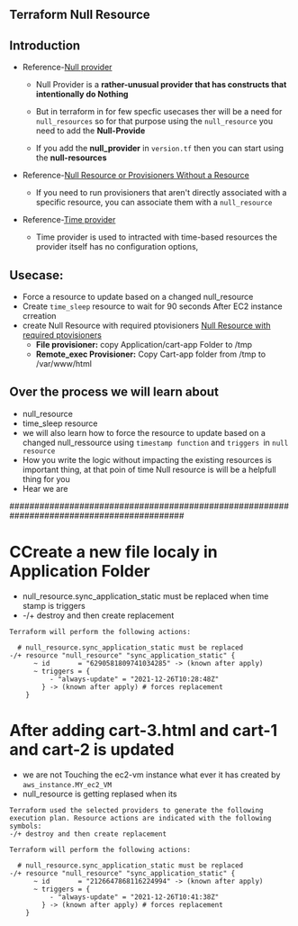 ## Terraform Null Resource
## Introduction
- Reference-[Null provider](https://registry.terraform.io/providers/hashicorp/null/latest/docs)
    - Null Provider is a **rather-unusual provider that has constructs that intentionally do Nothing**
    - But in terraform in for few specfic usecases ther will be a need for `null_resources`
    so for that purpose using the `null_resource` you need to add the **Null-Provide**

    - If you add the **null_provider** in `version.tf` then you can start using the **null-resources**
- Reference-[Null Resource or Provisioners Without a Resource](https://www.terraform.io/language/resources/provisioners/null_resource)
    - If you need to run provisioners that aren't directly associated with a specific resource, you can associate them with a `null_resource`

- Reference-[Time provider](https://registry.terraform.io/providers/hashicorp/time/latest/docs)
    - Time provider is used to intracted with time-based resources the provider itself has no configuration options,


## Usecase:
- Force a resource to update based on a changed null_resource
- Create `time_sleep` resource to wait for 90 seconds After EC2 instance crreation 
- create Null Resource with required ptovisioners [Null Resource with required ptovisioners](https://github.com/sudheermuthyala/terraform-/blob/main/08-terraform-provisioners/04-null-resoure/108-null-resource-intro/c3-ec2-instance.tf)
    - **File provisioner:** copy Application/cart-app Folder to /tmp
    - **Remote_exec Provisioner:**  Copy Cart-app folder from /tmp to /var/www/html
## Over the process we will learn about
- null_resource
- time_sleep resource
- we will also learn how to force the resource to update based on a changed null_ressource using `timestamp function` and `triggers `in `null resource`
- How you write the logic without impacting the existing resources is important thing, at that poin of time Null resource is will be a helpfull thing for you 
- Hear we are 


###########################################################################################
# CCreate a new file localy in Application Folder
- null_resource.sync_application_static must be replaced when time stamp is triggers
- -/+ destroy and then create replacement
```t
Terraform will perform the following actions:

  # null_resource.sync_application_static must be replaced
-/+ resource "null_resource" "sync_application_static" {
      ~ id       = "6290581809741034285" -> (known after apply)
      ~ triggers = {
          - "always-update" = "2021-12-26T10:28:48Z"
        } -> (known after apply) # forces replacement
    }

```

# After adding cart-3.html and cart-1 and cart-2 is updated 
- we are not Touching the ec2-vm instance what ever it has created by `aws_instance.MY_ec2_VM`
- null_resource is getting replased when its
```t
Terraform used the selected providers to generate the following execution plan. Resource actions are indicated with the following
symbols:
-/+ destroy and then create replacement

Terraform will perform the following actions:

  # null_resource.sync_application_static must be replaced
-/+ resource "null_resource" "sync_application_static" {
      ~ id       = "2126647868116224994" -> (known after apply)
      ~ triggers = {
          - "always-update" = "2021-12-26T10:41:38Z"
        } -> (known after apply) # forces replacement
    }

```